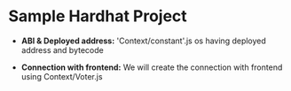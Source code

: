 # Sample Hardhat Project

- **ABI & Deployed address:** 'Context/constant'.js os having deployed address and bytecode

- **Connection with frontend:** We will create the connection with frontend using Context/Voter.js